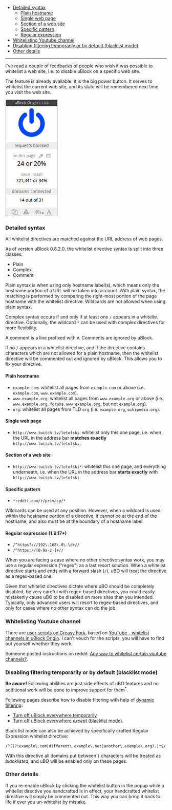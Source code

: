  - [Detailed syntax](#detailed-syntax)
    - [Plain hostname](#plain-hostname)
    - [Single web page](#single-web-page)
    - [Section of a web site](#section-of-a-web-site)
    - [Specific pattern](#specific-pattern)
    - [Regular expression](#regular-expression-1917)
 - [Whitelisting Youtube channel](#whitelisting-youtube-channel)
 - [Disabling filtering temporarily or by default (blacklist mode)](#disabling-filtering-temporarily-or-by-default-blacklist-mode)
 - [Other details](#other-details)

***

I've read a couple of feedbacks of people who wish it was possible to whitelist a web site, i.e. to disable uBlock on a specific web site.

The feature is already available: it is the big power button.  It serves to whitelist the current web site, and its state will be remembered next time you visit the web site.

![uBlock's popup](https://raw.githubusercontent.com/gorhill/uBlock/master/doc/img/popup-1.png)

### Detailed syntax

All whitelist directives are matched against the URL address of web pages.

As of version uBlock 0.8.2.0, the whitelist directive syntax is split into three classes:
- Plain
- Complex
- Comment

Plain syntax is when using only hostname label(s), which means only the hostname portion of a URL will be taken into account.  With plain syntax, the matching is performed by comparing the right-most portion of the page hostname with the whitelist directive.  Wildcards are not allowed when using plain syntax.

Complex syntax occurs if and only if at least one `/` appears in a whitelist directive.  Optionally, the wildcard `*` can be used with complex directives for more flexibility.

A comment is a line prefixed with `#`.  Comments are ignored by uBlock.

If no `/` appears in a whitelist directive, and if the directive contains characters which are not allowed for a plain hostname, then the whitelist directive will be commented out and ignored by uBlock.  This allows you to fix your directive.

#### Plain hostname

- `example.com`: whitelist all pages from `example.com` or above (i.e. `example.com`, `www.example.com`).
- `www.example.org`: whitelist all pages from `www.example.org` or above (i.e. `www.example.org`, `forums.www.example.org`, but not `example.org`).
- `org`: whitelist all pages from TLD `org` (i.e. `example.org`, `wikipedia.org`).

#### Single web page

- `http://www.twitch.tv/letofski`: whitelist only this one page, i.e. when the URL in the address bar **matches exactly** `http://www.twitch.tv/letofski`.

#### Section of a web site

 - `http://www.twitch.tv/letofski*`: whitelist this one page, and everything underneath, i.e. when the URL in the address bar **starts exactly** with `http://www.twitch.tv/letofski`.

#### Specific pattern

- `*reddit.com/r/privacy/*`

Wildcards can be used at any position. However, when a wildcard is used within the hostname portion of a directive, it cannot be at the end of the hostname, and also must be at the boundary of a hostname label.

#### Regular expression (1.9.17+)

- `/^https?://192\.168\.0\.\d+//`
- `/^https://[0-9a-z-]+//`

When you are facing a case where no other directive syntax work, you may use a regular expression ("regex") as a last resort solution. When a whitelist directive starts and ends with a forward slash (`/`), uBO will treat the directive as a regex-based one.

Given that whitelist directives dictate where uBO should be completely disabled, be very careful with regex-based directives, you could easily mistakenly cause uBO to be disabled on more sites than you intended. Typically, only advanced users will resort to regex-based directives, and only for cases where no other syntax can do the job.

### Whitelisting Youtube channel

There are [user scripts on Greasy Fork](https://greasyfork.org/en/scripts?q=YouTube+whitelist+channels+in+uBlock+Origin&sort=updated), based on [YouTube - whitelist channels in uBlock Origin](https://greasyfork.org/en/scripts/13226-youtube-whitelist-channels-in-ublock-origin). I can't vouch for the scripts, you will have to find out yourself whether they work.

Someone posted instructions on reddit: [Any way to whitelist certain youtube channels?](https://www.reddit.com/r/ublock/comments/4x4jol/any_way_to_whitelist_certain_youtube_channels/).

### Disabling filtering temporarily or by default (blacklist mode)

**Be aware!** Following abilities are just side effects of uBO features and no additional work will be done to improve support for them<sup>[*](https://github.com/uBlockOrigin/uBlock-issues/issues/91#issuecomment-400282591)</sup>.

Following pages describe how to disable filtering with help of [dynamic filtering](https://github.com/gorhill/uBlock/wiki/Dynamic-filtering):
 - [Turn off uBlock everywhere temporarily](https://github.com/gorhill/uBlock/wiki/Dynamic-filtering:-turn-off-uBlock-everywhere)
 - [Turn off uBlock everywhere _except_ (blacklist mode)](https://github.com/gorhill/uBlock/wiki/Dynamic-filtering:-turn-off-uBlock-everywhere-except).

Black list mode can also be achieved by specifically crafted Regular Expression whitelist directive:

    /^((?!example\.com|different\.example\.net|another\.example\.org).)*$/

With this directive all domains put between `|` characters will be treated as _blacklisted_, and uBO will be enabled only on these pages.


### Other details

If you re-enable uBlock by clicking the whitelist button in the popup while a whitelist directive you handcrafted is in effect, your handcrafted whitelist directive will simply be commented out. This way you can bring it back to life if ever you un-whitelist by mistake.